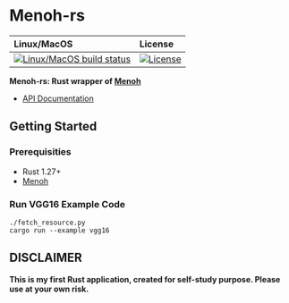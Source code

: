 # Menoh-rs

| Linux/MacOS | License
| :----  | :---- 
[![Linux/MacOS build status]][travis] | [![License]][MIT]


[Linux/MacOS build status]: https://travis-ci.com/Y-Nak/menoh-rs.svg?branch=master
[travis]: https://travis-ci.com/Y-Nak/menoh-rs
[License]: https://img.shields.io/badge/License-MIT-yellow.svg
[MIT]: https://opensource.org/licenses/MIT

**Menoh-rs: Rust wrapper of [Menoh](https://github.com/pfnet-research/menoh)**  
  
* [API Documentation](https://Y-Nak.github.io/menoh-rs/menoh)

## Getting Started

### Prerequisities
* Rust 1.27+
* [Menoh](https://github.com/pfnet-research/menoh)

### Run VGG16 Example Code 

```
./fetch_resource.py
cargo run --example vgg16
```

## DISCLAIMER
**This is my first Rust application, created for self-study purpose. 
Please use at your own risk.**
